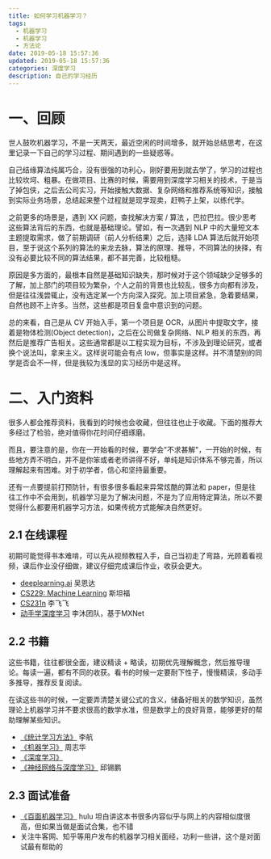 ```yaml
---
title: 如何学习机器学习？
tags:
  - 机器学习
  - 机器学习
  - 方法论
date: 2019-05-18 15:57:36
updated: 2019-05-18 15:57:36
categories: 深度学习
description: 自己的学习经历
---
```


# 一、回顾

世人鼓吹机器学习，不是一天两天，最近空闲的时间增多，就开始总结思考，在这里记录一下自己的学习过程、期间遇到的一些疑惑等。

<!-- more -->

自己结缘算法纯属巧合，没有很强的功利心，刚好要用到就去学了，学习的过程也比较坎坷、粗暴。在做项目、比赛的时候，需要用到深度学习相关的技术，于是当了掉包侠，之后去公司实习，开始接触大数据、复杂网络和推荐系统等知识，接触到实际业务场景，总结起来整个过程就是现学现卖，赶鸭子上架，以练代学。

之前更多的场景是，遇到 XX 问题，查找解决方案 / 算法 ，巴拉巴拉。很少思考这些算法背后的东西，也就是基础理论。譬如，有一次遇到 NLP 中的大量短文本主题提取需求，做了前期调研（前人分析结果）之后，选择 LDA 算法后就开始项目，至于说这个系列的算法的来龙去脉，算法的原理、推导，不同算法的抉择，有没有必要比较不同的算法结果，都不甚完善，比较粗糙。

原因是多方面的，最根本自然是基础知识缺失，那时候对于这个领域缺少足够多的了解，加上部门的项目较为繁杂，个人之前的背景也比较乱，很多方向都有涉及，但是往往浅尝辄止，没有选定某一个方向深入探究。加上项目紧急，急着要结果，自然也顾不上许多。当然，这些都是项目复盘中意识到的问题。

总的来看，自己是从 CV 开始入手，第一个项目是 OCR，从图片中提取文字，接着是物体检测(Object detection)，之后在公司做复杂网络、NLP 相关的东西，再然后是推荐广告相关。这些通常都是以工程实现为目标，不涉及到理论研究，或者换个说法叫，拿来主义。这样说可能会有点 low，但事实是这样。并不清楚别的同学是否会不一样，但是我较为浅显的实习经历中是这样。

# 二、入门资料

很多人都会推荐资料，我看到的时候也会收藏，但往往也止于收藏。下面的推荐大多经过了检验，绝对值得你花时间仔细琢磨。

而且，要注意的是，你在一开始看的时候，要学会"不求甚解"，一开始的时候，有些地方弄不明白，并不是你笨或者老师讲得不好，单纯是知识体系不够完善，所以理解起来有困难。对于初学者，信心和坚持最重要。

还有一点要提前打预防针，有很多很多看起来异常炫酷的算法和 paper，但是往往工作中不会用到，机器学习是为了解决问题，不是为了应用特定算法，所以不要觉得什么都要用机器学习方法，如果传统方式能解决自然更好。

## 2.1 在线课程

初期可能觉得书本难啃，可以先从视频教程入手，自己当初走了弯路，光顾着看视频，课后作业没仔细做，建议仔细完成课后作业，收获会更大。

- [deeplearning.ai](https://mooc.study.163.com/smartSpec/detail/1001319001.htm) 吴恩达 
- [CS229: Machine Learning](http://cs229.stanford.edu) 斯坦福
- [CS231n](http://cs231n.stanford.edu/) 李飞飞 
- [动手学深度学习](https://zh.gluon.ai) 李沐团队，基于MXNet

## 2.2 书籍

这些书籍，往往都很全面，建议精读 + 略读，初期优先理解概念，然后推导理论。每读一遍，都有不同的收获。看书的时候一定要耐下性子，慢慢精读，多动手多推导，推荐反复阅读。

在读这些书的时候，一定要弄清楚关键公式的含义，储备好相关的数学知识，虽然理论上机器学习并不要求很高的数学水准，但是数学上的良好背景，能够更好的帮助理解某些知识。

- [《统计学习方法》](https://book.douban.com/subject/33437381/) 李航
- [《机器学习》](https://book.douban.com/subject/26708119/) 周志华
- [《深度学习》](https://book.douban.com/subject/27087503/) 
- [《神经网络与深度学习》](https://nndl.github.io) 邱锡鹏





## 2.3 面试准备

- [《百面机器学习》](https://book.douban.com/subject/30285146/) hulu 坦白讲这本书很多内容似乎与网上的内容相似度很高，但如果当做是面试合集，也不错
- 关注牛客网、知乎等用户发布的机器学习相关面经，功利一些讲，这个是对面试最有帮助的
